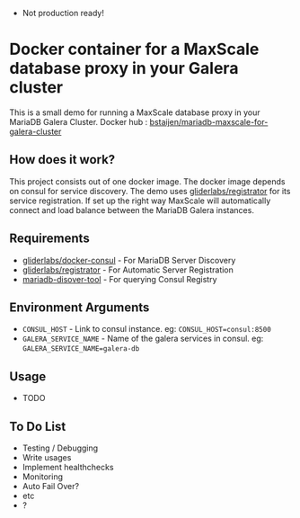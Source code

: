 - Not production ready!

# Docker container for a MaxScale database proxy in your Galera cluster
This is a small demo for running a MaxScale database proxy in your MariaDB Galera Cluster.
Docker hub : [bstaijen/mariadb-maxscale-for-galera-cluster](https://hub.docker.com/r/bstaijen/mariadb-maxscale-for-galera-cluster/)

## How does it work?
This project consists out of one docker image. The docker image depends on consul for service discovery. The demo uses [gliderlabs/registrator](https://github.com/gliderlabs/registrator) for its service registration. If set up the right way MaxScale will automatically connect and load balance between the MariaDB Galera instances.

## Requirements
- [gliderlabs/docker-consul](https://github.com/gliderlabs/docker-consul) - For MariaDB Server Discovery
- [gliderlabs/registrator](https://github.com/gliderlabs/registrator) - For Automatic Server Registration
- [mariadb-disover-tool](https://github.com/bstaijen/mariadb-discover-tool) - For querying Consul Registry

## Environment Arguments
- `CONSUL_HOST` - Link to consul instance. eg: `CONSUL_HOST=consul:8500`
- `GALERA_SERVICE_NAME` - Name of the galera services in consul. eg: `GALERA_SERVICE_NAME=galera-db`

## Usage
- TODO

## To Do List
- Testing / Debugging
- Write usages
- Implement healthchecks
- Monitoring
- Auto Fail Over?
- etc
- ?
